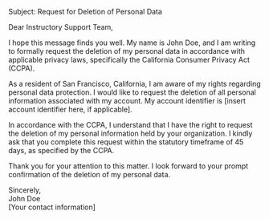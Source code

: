 Subject: Request for Deletion of Personal Data  

Dear Instructory Support Team,  

I hope this message finds you well. My name is John Doe, and I am writing to formally request the deletion of my personal data in accordance with applicable privacy laws, specifically the California Consumer Privacy Act (CCPA).  

As a resident of San Francisco, California, I am aware of my rights regarding personal data protection. I would like to request the deletion of all personal information associated with my account. My account identifier is [insert account identifier here, if applicable].  

In accordance with the CCPA, I understand that I have the right to request the deletion of my personal information held by your organization. I kindly ask that you complete this request within the statutory timeframe of 45 days, as specified by the CCPA.  

Thank you for your attention to this matter. I look forward to your prompt confirmation of the deletion of my personal data.  

Sincerely,  
John Doe  
[Your contact information]